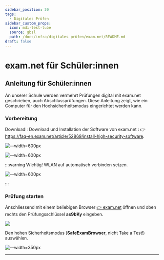 ```yaml
---
sidebar_position: 20
tags: 
  - Digitales Prüfen
sidebar_custom_props:
  icon: mdi-test-tube
  source: gbsl
  path: /docs/infra/digitales prüfen/exam.net/README.md
draft: false
---
```


# exam.net für Schüler:innen

## Anleitung für Schüler:innen

An unserer Schule werden vermehrt Prüfungen digital mit exam.net geschrieben, auch Abschlussprüfungen. Diese Anleitung zeigt, wie ein Computer für den Hochsicherheitsmodus eingerichtet werden kann.


### Vorbereitung

Download
: Download und Installation der Software von exam.net
: 👉 https://faq-en.exam.net/article/52869/install-high-security-software. 

<Tabs>
  <TabItem value="win" label="Windows">

![--width=600px](images/examnet-win-install.png)

  </TabItem>
  <TabItem value="osx" label="Mac, iPad">

![--width=600px](images/examnet-apple-install.png)

  </TabItem>
</Tabs>

:::warning Wichtig!
WLAN auf automatisch verbinden setzen.

![--width=600px](images/examnet-wlan-setzen.png)

:::

### Prüfung starten

Anschliessend mit einem beliebigen Browser [👉 exam.net](https://exam.net) öffnen und oben rechts den Prüfungsschlüssel __as9bKy__ eingeben. 

<BrowserWindow url="https://exam.net">

![](images/examnet-schluessel.png)
</BrowserWindow>


Den hohen Sicherheitsmodus (**SafeExamBrowser**, nicht Take a Test!) auswählen.

<BrowserWindow url="https://exam.net">

![--width=350px](images/examnet-highsecuritymode.png)
</BrowserWindow>

---
